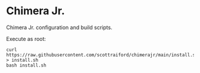 # Chimera Jr.
Chimera Jr. configuration and build scripts.

Execute as root:
```
curl https://raw.githubusercontent.com/scottraiford/chimerajr/main/install.sh > install.sh
bash install.sh
```
